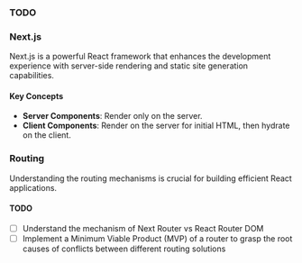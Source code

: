 ### TODO

### Next.js

Next.js is a powerful React framework that enhances the development experience with server-side rendering and static site generation capabilities.

#### Key Concepts

- **Server Components**: Render only on the server.
- **Client Components**: Render on the server for initial HTML, then hydrate on the client.

### Routing

Understanding the routing mechanisms is crucial for building efficient React applications.

#### TODO

- [ ] Understand the mechanism of Next Router vs React Router DOM
- [ ] Implement a Minimum Viable Product (MVP) of a router to grasp the root causes of conflicts between different routing solutions
